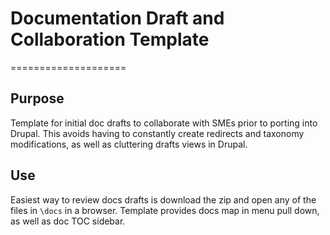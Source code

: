 # Documentation Draft and Collaboration Template
====================

## Purpose

Template for initial doc drafts to collaborate with SMEs prior to porting into Drupal. This avoids 
having to constantly create redirects and taxonomy modifications, as well as cluttering drafts views in Drupal.

## Use

Easiest way to review docs drafts is download the zip and open any of the files in `\docs` in a browser. Template
provides docs map in menu pull down, as well as doc TOC sidebar.

